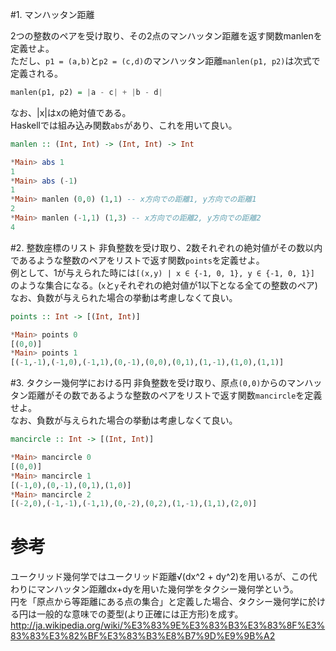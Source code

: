 #1. マンハッタン距離

2つの整数のペアを受け取り、その2点のマンハッタン距離を返す関数manlenを定義せよ。  
ただし、`p1 = (a,b)`と`p2 = (c,d)`のマンハッタン距離`manlen(p1, p2)`は次式で定義される。  
```haskell
manlen(p1, p2) = |a - c| + |b - d|
```
なお、|x|はxの絶対値である。  
Haskellでは組み込み関数`abs`があり、これを用いて良い。

```haskell
manlen :: (Int, Int) -> (Int, Int) -> Int

*Main> abs 1
1
*Main> abs (-1)
1
*Main> manlen (0,0) (1,1) -- x方向での距離1, y方向での距離1
2
*Main> manlen (-1,1) (1,3) -- x方向での距離2, y方向での距離2
4
```

#2. 整数座標のリスト
非負整数を受け取り、2数それぞれの絶対値がその数以内であるような整数のペアをリストで返す関数`points`を定義せよ。  
例として、1が与えられた時には`[(x,y) | x ∈ {-1, 0, 1}, y ∈ {-1, 0, 1}] `のような集合になる。(`x`と`y`それぞれの絶対値が1以下となる全ての整数のペア)  
なお、負数が与えられた場合の挙動は考慮しなくて良い。

```haskell
points :: Int -> [(Int, Int)]

*Main> points 0
[(0,0)]
*Main> points 1
[(-1,-1),(-1,0),(-1,1),(0,-1),(0,0),(0,1),(1,-1),(1,0),(1,1)]
```

#3. タクシー幾何学における円
非負整数を受け取り、原点`(0,0)`からのマンハッタン距離がその数であるような整数のペアをリストで返す関数`mancircle`を定義せよ。  
なお、負数が与えられた場合の挙動は考慮しなくて良い。

```haskell
mancircle :: Int -> [(Int, Int)]

*Main> mancircle 0
[(0,0)]
*Main> mancircle 1
[(-1,0),(0,-1),(0,1),(1,0)]
*Main> mancircle 2
[(-2,0),(-1,-1),(-1,1),(0,-2),(0,2),(1,-1),(1,1),(2,0)]
```

# 参考
ユークリッド幾何学ではユークリッド距離√(dx^2 + dy^2)を用いるが、この代わりにマンハッタン距離dx+dyを用いた幾何学をタクシー幾何学という。  
円を「原点から等距離にある点の集合」と定義した場合、タクシー幾何学に於ける円は一般的な意味での菱型(より正確には正方形)を成す。  
http://ja.wikipedia.org/wiki/%E3%83%9E%E3%83%B3%E3%83%8F%E3%83%83%E3%82%BF%E3%83%B3%E8%B7%9D%E9%9B%A2
